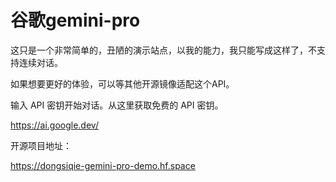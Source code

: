 # 谷歌gemini-pro

这只是一个非常简单的，丑陋的演示站点，以我的能力，我只能写成这样了，不支持连续对话。

如果想要更好的体验，可以等其他开源镜像适配这个API。

输入 API 密钥开始对话。从这里获取免费的 API 密钥。

 https://ai.google.dev/

开源项目地址：

https://dongsiqie-gemini-pro-demo.hf.space





